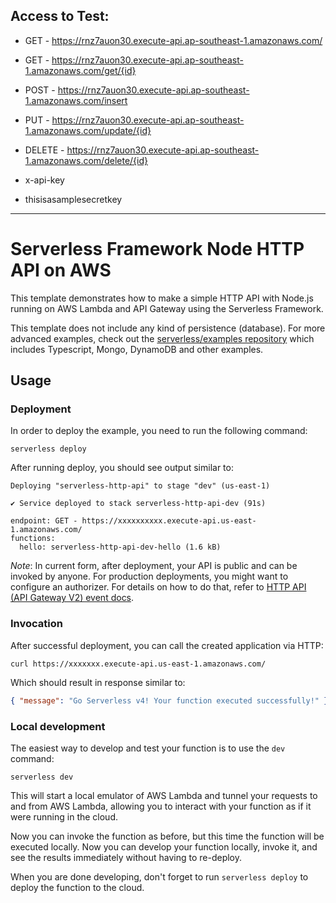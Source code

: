 <!--
title: 'AWS Simple HTTP Endpoint example in NodeJS'
description: 'This template demonstrates how to make a simple HTTP API with Node.js running on AWS Lambda and API Gateway using the Serverless Framework.'
layout: Doc
framework: v4
platform: AWS
language: nodeJS
authorLink: 'https://github.com/serverless'
authorName: 'Serverless, Inc.'
authorAvatar: 'https://avatars1.githubusercontent.com/u/13742415?s=200&v=4'
-->

## Access to Test:
- GET - https://rnz7auon30.execute-api.ap-southeast-1.amazonaws.com/
- GET - https://rnz7auon30.execute-api.ap-southeast-1.amazonaws.com/get/{id}
- POST - https://rnz7auon30.execute-api.ap-southeast-1.amazonaws.com/insert
- PUT - https://rnz7auon30.execute-api.ap-southeast-1.amazonaws.com/update/{id}
- DELETE - https://rnz7auon30.execute-api.ap-southeast-1.amazonaws.com/delete/{id}

- x-api-key
- thisisasamplesecretkey

---------------------------------------

# Serverless Framework Node HTTP API on AWS

This template demonstrates how to make a simple HTTP API with Node.js running on AWS Lambda and API Gateway using the Serverless Framework.

This template does not include any kind of persistence (database). For more advanced examples, check out the [serverless/examples repository](https://github.com/serverless/examples/) which includes Typescript, Mongo, DynamoDB and other examples.

## Usage

### Deployment

In order to deploy the example, you need to run the following command:

```
serverless deploy
```

After running deploy, you should see output similar to:

```
Deploying "serverless-http-api" to stage "dev" (us-east-1)

✔ Service deployed to stack serverless-http-api-dev (91s)

endpoint: GET - https://xxxxxxxxxx.execute-api.us-east-1.amazonaws.com/
functions:
  hello: serverless-http-api-dev-hello (1.6 kB)
```

_Note_: In current form, after deployment, your API is public and can be invoked by anyone. For production deployments, you might want to configure an authorizer. For details on how to do that, refer to [HTTP API (API Gateway V2) event docs](https://www.serverless.com/framework/docs/providers/aws/events/http-api).

### Invocation

After successful deployment, you can call the created application via HTTP:

```
curl https://xxxxxxx.execute-api.us-east-1.amazonaws.com/
```

Which should result in response similar to:

```json
{ "message": "Go Serverless v4! Your function executed successfully!" }
```

### Local development

The easiest way to develop and test your function is to use the `dev` command:

```
serverless dev
```

This will start a local emulator of AWS Lambda and tunnel your requests to and from AWS Lambda, allowing you to interact with your function as if it were running in the cloud.

Now you can invoke the function as before, but this time the function will be executed locally. Now you can develop your function locally, invoke it, and see the results immediately without having to re-deploy.

When you are done developing, don't forget to run `serverless deploy` to deploy the function to the cloud.

<!-- --------------------------------------- -->

<!-- - POST - https://fwhnu5yop2.execute-api.ap-southeast-2.amazonaws.com/insert
- GET - https://fwhnu5yop2.execute-api.ap-southeast-2.amazonaws.com/get/{id}
- GET - https://fwhnu5yop2.execute-api.ap-southeast-2.amazonaws.com/
- PUT - https://fwhnu5yop2.execute-api.ap-southeast-2.amazonaws.com/update/{id}
- DELETE - https://fwhnu5yop2.execute-api.ap-southeast-2.amazonaws.com/delete/{id}
- UPLOAD - https://fwhnu5yop2.execute-api.ap-southeast-2.amazonaws.com/generate-signed-url?fileName=uploads/image.png&fileType=image/png -->